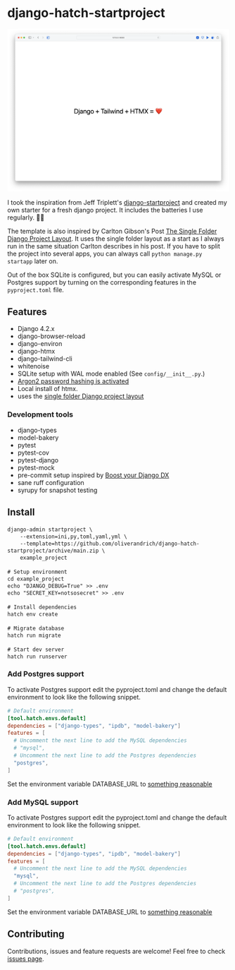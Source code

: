 # django-hatch-startproject

![Screenshot of the landing page](docs/landingpage.png)

I took the inspiration from Jeff Triplett's [django-startproject](https://github.com/jefftriplett/django-startproject) and created my own starter for a fresh django project. It includes the batteries I use regularly. 🤷‍♂️

The template is also inspired by Carlton Gibson's Post [The Single Folder Django Project Layout](https://noumenal.es/notes/django/single-folder-layout/). It uses the single folder layout as a start as I always run in the same situation Carlton describes in his post. If you have to split the project into several apps, you can always call `python manage.py startapp` later on.

Out of the box SQLite is configured, but you can easily activate MySQL or Postgres support by turning on the corresponding features in the `pyproject.toml` file.

## Features

- Django 4.2.x
- django-browser-reload
- django-environ
- django-htmx
- django-tailwind-cli
- whitenoise
- SQLite setup with WAL mode enabled (See `config/__init__.py`.)
- [Argon2 password hashing is activated](https://docs.djangoproject.com/en/4.1/topics/auth/passwords/)
- Local install of htmx.
- uses the [single folder Django project layout](https://noumenal.es/notes/django/single-folder-layout/)

### Development tools

- django-types
- model-bakery
- pytest
- pytest-cov
- pytest-django
- pytest-mock
- pre-commit setup inspired by [Boost your Django DX](https://adamchainz.gumroad.com/l/byddx)
- sane ruff configuration
- syrupy for snapshot testing

## Install

```shell
django-admin startproject \
    --extension=ini,py,toml,yaml,yml \
    --template=https://github.com/oliverandrich/django-hatch-startproject/archive/main.zip \
    example_project

# Setup environment
cd example_project
echo "DJANGO_DEBUG=True" >> .env
echo "SECRET_KEY=notsosecret" >> .env

# Install dependencies
hatch env create

# Migrate database
hatch run migrate

# Start dev server
hatch run runserver
```

### Add Postgres support

To activate Postgres support edit the pyproject.toml and change the default environment to look like the following snippet.

```toml
# Default environment
[tool.hatch.envs.default]
dependencies = ["django-types", "ipdb", "model-bakery"]
features = [
  # Uncomment the next line to add the MySQL dependencies
  # "mysql",
  # Uncomment the next line to add the Postgres dependencies
  "postgres",
]
```

Set the environment variable DATABASE_URL to [something reasonable](https://django-environ.readthedocs.io/en/latest/types.html#environ-env-db-url)

### Add MySQL support

To activate Postgres support edit the pyproject.toml and change the default environment to look like the following snippet.

```toml
# Default environment
[tool.hatch.envs.default]
dependencies = ["django-types", "ipdb", "model-bakery"]
features = [
  # Uncomment the next line to add the MySQL dependencies
  "mysql",
  # Uncomment the next line to add the Postgres dependencies
  # "postgres",
]
```

Set the environment variable DATABASE_URL to [something reasonable](https://django-environ.readthedocs.io/en/latest/types.html#environ-env-db-url)

## Contributing

Contributions, issues and feature requests are welcome!
Feel free to check [issues page](https://github.com/oliverandrich/django-hatch-startproject/issues).
